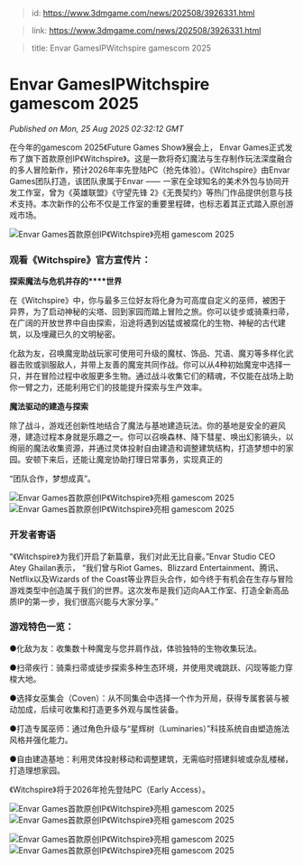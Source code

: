 > id: https://www.3dmgame.com/news/202508/3926331.html

> link: https://www.3dmgame.com/news/202508/3926331.html

> title: Envar GamesIPWitchspire gamescom 2025

# Envar GamesIPWitchspire gamescom 2025
_Published on Mon, 25 Aug 2025 02:32:12 GMT_

在今年的gamescom 2025《Future Games Show》展会上， Envar Games正式发布了旗下⾸款原创IP《Witchspire》。这是⼀款将奇幻魔法与⽣存制作玩法深度融合的多⼈冒险新作，预计2026年率先登陆PC（抢先体验）。《Witchspire》由Envar Games团队打造，该团队⾪属于Envar ⸺ ⼀家在全球知名的美术外包与协同开发⼯作室，曾为《英雄联盟》《守望先锋 2》《⽆畏契约》等热⻔作品提供创意与技术⽀持。本次新作的公布不仅是⼯作室的重要⾥程碑，也标志着其正式踏⼊原创游戏市场。

![Envar Games⾸款原创IP《Witchspire》亮相 gamescom 2025](https://img.3dmgame.com/uploads/images/news/20250825/1756087770_142952.jpg)

### 观看《Witchspire》官⽅宣传⽚：

**探索魔法与危机并存的****世界**

在《Witchspire》中，你与最多三位好友将化⾝为可⾼度⾃定义的巫师，被困于异界，为了启动神秘的尖塔、回到家园⽽踏上冒险之旅。你可以徒步或骑乘扫帚，在⼴阔的开放世界中⾃由探索，沿途将遇到凶猛或被腐化的⽣物、神秘的古代建筑，以及埋藏已久的⽂明秘密。

化敌为友，召唤魔宠助战玩家可使⽤可升级的魔杖、饰品、咒语、魔刃等多样化武器击败或驯服敌⼈，并带上友善的魔宠共同作战。你可以从4种初始魔宠中选择⼀只，并在冒险过程中收服更多⽣物。通过战⽃收集它们的精魂，不仅能在战场上助你⼀臂之⼒，还能利⽤它们的技能提升探索与⽣产效率。

**魔法驱动的建造与探索**

除了战⽃，游戏还创新性地结合了魔法与基地建造玩法。你的基地是安全的避⻛港，建造过程本⾝就是乐趣之⼀。你可以召唤森林、降下彗星、唤出幻影镐头，以绚丽的魔法收集资源，并通过灵体投射⾃由建造和调整建筑结构，打造梦想中的家园。安顿下来后，还能让魔宠协助打理⽇常事务，实现真正的

“团队合作，梦想成真”。

![Envar Games⾸款原创IP《Witchspire》亮相 gamescom 2025](https://img.3dmgame.com/uploads/images/news/20250825/1756087770_956275.jpg)![Envar Games⾸款原创IP《Witchspire》亮相 gamescom 2025](https://img.3dmgame.com/uploads/images/news/20250825/1756087770_729073.jpg)

### 开发者寄语

“《Witchspire》为我们开启了新篇章，我们对此⽆⽐⾃豪。”Envar Studio CEO Atey Ghailan表⽰， “我们曾与Riot Games、Blizzard Entertainment、腾讯、Netflix以及Wizards of the Coast等业界巨头合作，如今终于有机会在⽣存与冒险游戏类型中创造属于我们的世界。这次发布是我们迈向AA⼯作室、打造全新⾼品质IP的第⼀步，我们很⾼兴能与⼤家分享。”

### 游戏特⾊⼀览：

●化敌为友：收集数⼗种魔宠与您并肩作战，体验独特的⽣物收集玩法。

●扫帚疾⾏：骑乘扫帚或徒步探索多种⽣态环境，并使⽤灵魂跳跃、闪现等能⼒穿梭⼤地。

●选择⼥巫集会（Coven）：从不同集会中选择⼀个作为开局，获得专属套装与被动加成，后续可收集和打造更多外观与属性装备。

●打造专属巫师：通过⻆⾊升级与“星辉树（Luminaries）”科技系统⾃由塑造施法⻛格并强化能⼒。

●⾃由建造基地：利⽤灵体投射移动和调整建筑，⽆需临时搭建斜坡或杂乱楼梯，打造理想家园。

《Witchspire》将于2026年抢先登陆PC（Early Access）。

![Envar Games⾸款原创IP《Witchspire》亮相 gamescom 2025](https://img.3dmgame.com/uploads/images/news/20250825/1756087796_699457.jpg)![Envar Games⾸款原创IP《Witchspire》亮相 gamescom 2025](https://img.3dmgame.com/uploads/images/news/20250825/1756087796_188416.jpg)

![Envar Games⾸款原创IP《Witchspire》亮相 gamescom 2025](https://img.3dmgame.com/uploads/images/news/20250825/1756087796_487017.jpg)![Envar Games⾸款原创IP《Witchspire》亮相 gamescom 2025](https://img.3dmgame.com/uploads/images/news/20250825/1756087796_515199.jpg)
